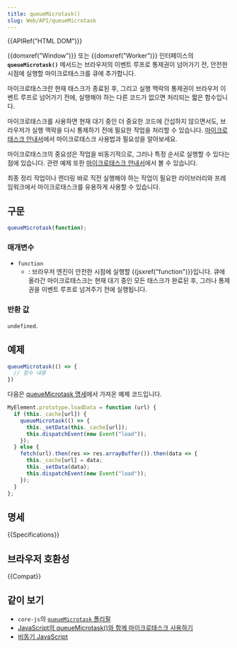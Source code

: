 ```yaml
---
title: queueMicrotask()
slug: Web/API/queueMicrotask
---
```

{{APIRef("HTML DOM")}}

{{domxref("Window")}} 또는 {{domxref("Worker")}} 인터페이스의 **`queueMicrotask()`** 메서드는 브라우저의 이벤트 루프로 통제권이 넘어가기 전, 안전한 시점에 실행할 마이크로태스크를 큐에 추가합니다.

마이크로태스크란 현재 태스크가 종료된 후, 그리고 실행 맥락의 통제권이 브라우저 이벤트 루프로 넘어가기 전에, 실행해야 하는 다른 코드가 없으면 처리되는 짧은 함수입니다.

마이크로태스크를 사용하면 현재 대기 중인 더 중요한 코드에 간섭하지 않으면서도, 브라우저가 실행 맥락을 다시 통제하기 전에 필요한 작업을 처리할 수 있습니다. [마이크로태스크 안내서](/ko/docs/Web/API/HTML_DOM_API/Microtask_guide)에서 마이크로태스크 사용법과 필요성을 알아보세요.

마이크로태스크의 중요성은 작업을 비동기적으로, 그러나 특정 순서로 실행할 수 있다는 점에 있습니다. 관련 예제 또한 [마이크로태스크 안내서](/ko/docs/Web/API/HTML_DOM_API/Microtask_guide)에서 볼 수 있습니다.

최종 정리 작업이나 렌더링 바로 직전 실행해야 하는 작업이 필요한 라이브러리와 프레임워크에서 마이크로태스크를 유용하게 사용할 수 있습니다.

## 구문

```js
queueMicrotask(function);
```

### 매개변수

- `function`
  - : 브라우저 엔진이 안전한 시점에 실행할 {{jsxref("function")}}입니다. 큐에 올라간 마이크로태스크는 현재 대기 중인 모든 태스크가 완료된 후, 그러나 통제권을 이벤트 루프로 넘겨주기 전에 실행됩니다.

### 반환 값

`undefined`.

## 예제

```js
queueMicrotask(() => {
  // 함수 내용
})
```

다음은 [queueMicrotask 명세](https://html.spec.whatwg.org/multipage/timers-and-user-prompts.html#microtask-queuing)에서 가져온 예제 코드입니다.

```js
MyElement.prototype.loadData = function (url) {
  if (this._cache[url]) {
    queueMicrotask(() => {
      this._setData(this._cache[url]);
      this.dispatchEvent(new Event("load"));
    });
  } else {
    fetch(url).then(res => res.arrayBuffer()).then(data => {
      this._cache[url] = data;
      this._setData(data);
      this.dispatchEvent(new Event("load"));
    });
  }
};
```

## 명세

{{Specifications}}

## 브라우저 호환성

{{Compat}}

## 같이 보기

- `core-js`의 [`queueMicrotask` 폴리필](https://github.com/zloirock/core-js#queuemicrotask)
- [JavaScript의 queueMicrotask()와 함께 마이크로태스크 사용하기](/ko/docs/Web/API/HTML_DOM_API/Microtask_guide)
- [비동기 JavaScript](/ko/docs/Learn/JavaScript/Asynchronous)

